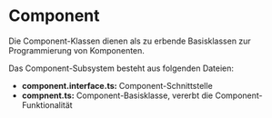 # Component

Die Component-Klassen dienen als zu erbende Basisklassen zur Programmierung von Komponenten.


Das Component-Subsystem besteht aus folgenden Dateien:

* **component.interface.ts:** Component-Schnittstelle
* **compnent.ts:** Component-Basisklasse, vererbt die Component-Funktionalität
